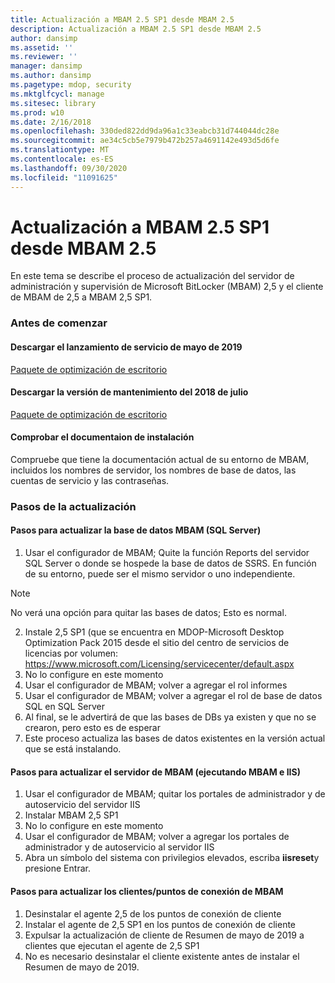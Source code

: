 ```yaml
---
title: Actualización a MBAM 2.5 SP1 desde MBAM 2.5
description: Actualización a MBAM 2.5 SP1 desde MBAM 2.5
author: dansimp
ms.assetid: ''
ms.reviewer: ''
manager: dansimp
ms.author: dansimp
ms.pagetype: mdop, security
ms.mktglfcycl: manage
ms.sitesec: library
ms.prod: w10
ms.date: 2/16/2018
ms.openlocfilehash: 330ded822dd9da96a1c33eabcb31d744044dc28e
ms.sourcegitcommit: ae34c5cb5e7979b472b257a4691142e493d5d6fe
ms.translationtype: MT
ms.contentlocale: es-ES
ms.lasthandoff: 09/30/2020
ms.locfileid: "11091625"
---
```

# Actualización a MBAM 2.5 SP1 desde MBAM 2.5
En este tema se describe el proceso de actualización del servidor de administración y supervisión de Microsoft BitLocker (MBAM) 2,5 y el cliente de MBAM de 2,5 a MBAM 2,5 SP1.

### Antes de comenzar
#### Descargar el lanzamiento de servicio de mayo de 2019
[Paquete de optimización de escritorio](https://www.microsoft.com/download/details.aspx?id=58345)

#### Descargar la versión de mantenimiento del 2018 de julio
[Paquete de optimización de escritorio](https://www.microsoft.com/download/details.aspx?id=57157)


#### Comprobar el documentaion de instalación
Compruebe que tiene la documentación actual de su entorno de MBAM, incluidos los nombres de servidor, los nombres de base de datos, las cuentas de servicio y las contraseñas.

### Pasos de la actualización
#### Pasos para actualizar la base de datos MBAM (SQL Server)
1. Usar el configurador de MBAM; Quite la función Reports del servidor SQL Server o donde se hospede la base de datos de SSRS. En función de su entorno, puede ser el mismo servidor o uno independiente.
  > [!NOTE]
  > No verá una opción para quitar las bases de datos; Esto es normal.  
2. Instale 2,5 SP1 (que se encuentra en MDOP-Microsoft Desktop Optimization Pack 2015 desde el sitio del centro de servicios de licencias por volumen:  <https://www.microsoft.com/Licensing/servicecenter/default.aspx>
3. No lo configure en este momento 
4. Usar el configurador de MBAM; volver a agregar el rol informes
5. Usar el configurador de MBAM; volver a agregar el rol de base de datos SQL en SQL Server
6. Al final, se le advertirá de que las bases de DBs ya existen y que no se crearon, pero esto es de esperar
7. Este proceso actualiza las bases de datos existentes en la versión actual que se está instalando.              

#### Pasos para actualizar el servidor de MBAM (ejecutando MBAM e IIS)
1. Usar el configurador de MBAM; quitar los portales de administrador y de autoservicio del servidor IIS
2. Instalar MBAM 2,5 SP1
3. No lo configure en este momento  
4. Usar el configurador de MBAM; volver a agregar los portales de administrador y de autoservicio al servidor IIS 
5. Abra un símbolo del sistema con privilegios elevados, escriba **iisreset**y presione Entrar.
 
#### Pasos para actualizar los clientes/puntos de conexión de MBAM
1. Desinstalar el agente 2,5 de los puntos de conexión de cliente
2. Instalar el agente de 2,5 SP1 en los puntos de conexión de cliente
3. Expulsar la actualización de cliente de Resumen de mayo de 2019 a clientes que ejecutan el agente de 2,5 SP1 
4. No es necesario desinstalar el cliente existente antes de instalar el Resumen de mayo de 2019.  

